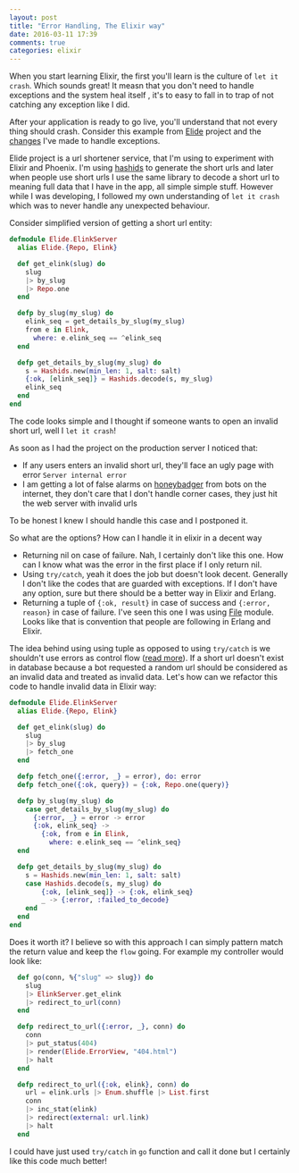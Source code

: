 ```yaml
---
layout: post
title: "Error Handling, The Elixir way"
date: 2016-03-11 17:39
comments: true
categories: elixir
---
```


When you start learning Elixir, the first you'll learn is the culture of `let it crash`.
Which sounds great! It measn that you don't need to handle exceptions and the system heal itself
, it's to easy to fall in to trap of not catching any exception like I did.

<!-- more -->


After your application is ready to go live,
you'll understand that not every thing should crash. Consider this example from
[Elide](https://github.com/slashmili/elide/) project and the [changes](https://github.com/slashmili/elide/pull/8)
I've made to handle exceptions.

Elide project is a url shortener service, that I'm using to experiment with Elixir and Phoenix.
I'm using [hashids](https://hex.pm/packages/hashids) to generate the short urls and later when people
use short urls I use the same library to decode a short url to meaning full data that I have in the app,
all simple simple stuff. However while I was developing, I followed my own understanding of `let it crash`
which was to never handle any unexpected behaviour.

Consider simplified version of getting a short url entity:

```elixir
defmodule Elide.ElinkServer
  alias Elide.{Repo, Elink}

  def get_elink(slug) do
    slug
    |> by_slug
    |> Repo.one
  end

  defp by_slug(my_slug) do
    elink_seq = get_details_by_slug(my_slug)
    from e in Elink,
      where: e.elink_seq == ^elink_seq
  end

  defp get_details_by_slug(my_slug) do
    s = Hashids.new(min_len: 1, salt: salt)
    {:ok, [elink_seq]} = Hashids.decode(s, my_slug)
    elink_seq
  end
end
```

The code looks simple and I thought if someone wants to open an invalid short url,
well I `let it crash`!

As soon as I had the project on the production server I noticed that:

* If any users enters an invalid short url, they'll face an ugly page with error `Server internal error`
* I am getting a lot of false alarms on [honeybadger](http://honeybadger.io) from bots on the internet,
they don't care that I don't handle corner cases, they just hit the web server with invalid urls

To be honest I knew I should handle this case and I postponed it.

So what are the options? How can I handle it in elixir in a decent way

* Returning nil on case of failure. Nah, I certainly don't like this one.
How can I know what was the error in the first place if I only return nil.
* Using `try/catch`, yeah it does the job but doesn't look decent. Generally I don't like the codes that are guarded with exceptions.
If I don't have any option, sure but there should be a better way in Elixir and Erlang.
* Returning a tuple of `{:ok, result}` in case of success and `{:error, reason}` in case of failure.
I've seen this one I was using [File](http://elixir-lang.org/docs/stable/elixir/File.html) module.
Looks like that is convention that people are following in Erlang and Elixir.

The idea behind using using tuple as opposed to using `try/catch` is we shouldn't use errors as control flow
([read more](http://elixir-lang.org/getting-started/try-catch-and-rescue.html)).
If a short url doesn't exist in database because a bot requested a random url should be considered as
an invalid data and treated as invalid data. Let's how can we refactor this code to handle invalid data in Elixir way:

```elixir
defmodule Elide.ElinkServer
  alias Elide.{Repo, Elink}

  def get_elink(slug) do
    slug
    |> by_slug
    |> fetch_one
  end

  defp fetch_one({:error, _} = error), do: error
  defp fetch_one({:ok, query}) = {:ok, Repo.one(query)}

  defp by_slug(my_slug) do
    case get_details_by_slug(my_slug) do
      {:error, _} = error -> error
      {:ok, elink_seq} ->
        {:ok, from e in Elink,
          where: e.elink_seq == ^elink_seq}
  end

  defp get_details_by_slug(my_slug) do
    s = Hashids.new(min_len: 1, salt: salt)
    case Hashids.decode(s, my_slug) do
        {:ok, [elink_seq]} -> {:ok, elink_seq}
        _ -> {:error, :failed_to_decode}
    end
  end
end
```

Does it worth it? I believe so with this approach I can simply pattern match the return value and keep the `flow` going.
For example my controller would look like:

```elixir
  def go(conn, %{"slug" => slug}) do
    slug
    |> ElinkServer.get_elink
    |> redirect_to_url(conn)
  end

  defp redirect_to_url({:error, _}, conn) do
    conn
    |> put_status(404)
    |> render(Elide.ErrorView, "404.html")
    |> halt
  end

  defp redirect_to_url({:ok, elink}, conn) do
    url = elink.urls |> Enum.shuffle |> List.first
    conn
    |> inc_stat(elink)
    |> redirect(external: url.link)
    |> halt
  end
```

I could have just used `try/catch` in `go` function and call it done but I certainly like this code much better!
